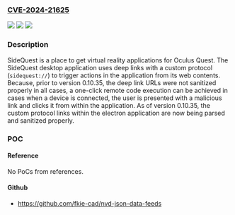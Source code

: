 ### [CVE-2024-21625](https://cve.mitre.org/cgi-bin/cvename.cgi?name=CVE-2024-21625)
![](https://img.shields.io/static/v1?label=Product&message=SideQuest&color=blue)
![](https://img.shields.io/static/v1?label=Version&message=%3C%200.10.35%20&color=brightgreen)
![](https://img.shields.io/static/v1?label=Vulnerability&message=CWE-20%3A%20Improper%20Input%20Validation&color=brightgreen)

### Description

SideQuest is a place to get virtual reality applications for Oculus Quest. The SideQuest desktop application uses deep links with a custom protocol (`sidequest://`) to trigger actions in the application from its web contents. Because, prior to version 0.10.35, the deep link URLs were not sanitized properly in all cases, a one-click remote code execution can be achieved in cases when a device is connected, the user is presented with a malicious link and clicks it from within the application. As of version 0.10.35, the custom protocol links within the electron application are now being parsed and sanitized properly.

### POC

#### Reference
No PoCs from references.

#### Github
- https://github.com/fkie-cad/nvd-json-data-feeds

